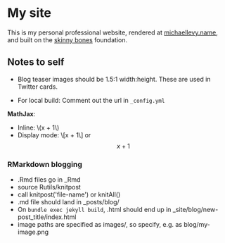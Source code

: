 # My site

This is my personal professional website, rendered at [michaellevy.name](michaellevy.name), and built on the [skinny bones](https://mmistakes.github.io/skinny-bones-jekyll/) foundation.

## Notes to self

- Blog teaser images should be 1.5:1 width:height. These are used in Twitter cards.

- For local build: Comment out the url in `_config.yml`

**MathJax**: 

- Inline: \\(x + 1\\)
- Display mode: \\[x + 1\\] or $$x + 1$$

### RMarkdown blogging

- .Rmd files go in _Rmd
- source Rutils/knitpost
- call knitpost('file-name') or knitAll()
- .md file should land in _posts/blog/
- On `bundle exec jekyll build`, .html should end up in _site/blog/new-post_title/index.html
- image paths are specified as images/, so specify, e.g. as blog/my-image.png